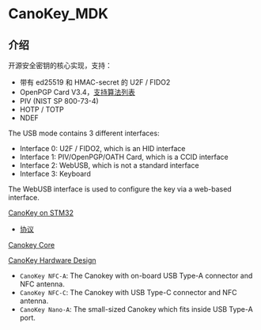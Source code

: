 # CanoKey_MDK
## 介绍

开源安全密钥的核心实现，支持：

- 带有 ed25519 和 HMAC-secret 的 U2F / FIDO2
- OpenPGP Card V3.4，[支持算法列表](https://docs.canokeys.org/userguide/openpgp/#supported-algorithm)
- PIV (NIST SP 800-73-4)
- HOTP / TOTP
- NDEF

The USB mode contains 3 different interfaces:

- Interface 0: U2F / FIDO2, which is an HID interface
- Interface 1: PIV/OpenPGP/OATH Card, which is a CCID interface
- Interface 2: WebUSB, which is not a standard interface
- Interface 3: Keyboard

The WebUSB interface is used to configure the key via a web-based interface.

[CanoKey on STM32](https://github.com/canokeys/canokey-stm32)

- [协议](https://docs.canokeys.org/development/protocols/)

[Canokey Core](https://github.com/canokeys/canokey-core)

[CanoKey Hardware Design](https://github.com/canokeys/canokey-hardware)

- `CanoKey NFC-A`: The Canokey with on-board USB Type-A connector and NFC antenna.
- `CanoKey NFC-C`: The Canokey with USB Type-C connector and NFC antenna.
- `CanoKey Nano-A`: The small-sized Canokey which fits inside USB Type-A port.
